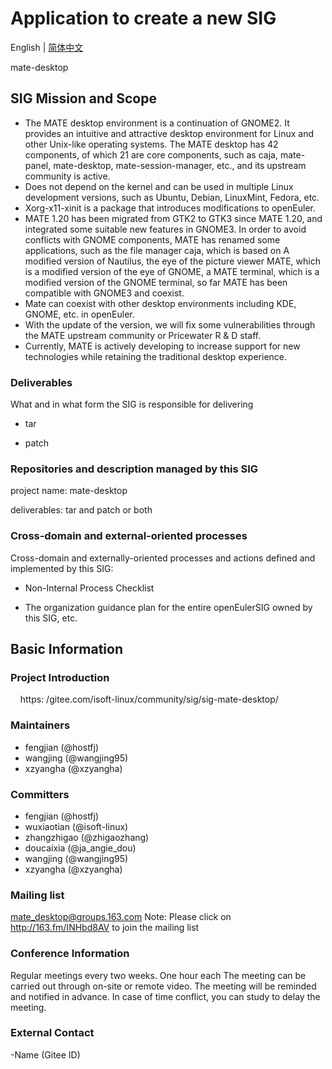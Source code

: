 
# Application to create a new SIG
English | [简体中文](./sig-template_cn.md)

mate-desktop

## SIG Mission and Scope

- The MATE desktop environment is a continuation of GNOME2. It provides an intuitive and attractive desktop environment for Linux and other Unix-like operating systems. The MATE desktop has 42 components, of which 21 are core components, such as caja, mate-panel, mate-desktop, mate-session-manager, etc., and its upstream community is active.
- Does not depend on the kernel and can be used in multiple Linux development versions, such as Ubuntu, Debian, LinuxMint, Fedora, etc.
- Xorg-x11-xinit is a package that introduces modifications to openEuler.
- MATE 1.20 has been migrated from GTK2 to GTK3 since MATE 1.20, and integrated some suitable new features in GNOME3. In order to avoid conflicts with GNOME components, MATE has renamed some applications, such as the file manager caja, which is based on A modified version of Nautilus, the eye of the picture viewer MATE, which is a modified version of the eye of GNOME, a MATE terminal, which is a modified version of the GNOME terminal, so far MATE has been compatible with GNOME3 and coexist.
- Mate can coexist with other desktop environments including KDE, GNOME, etc. in openEuler.
- With the update of the version, we will fix some vulnerabilities through the MATE upstream community or Pricewater R & D staff.
- Currently, MATE is actively developing to increase support for new technologies while retaining the traditional desktop experience.

### Deliverables

What and in what form the SIG is responsible for delivering
 
- tar

- patch

### Repositories and description managed by this SIG

project name: mate-desktop

deliverables: tar and patch or both

### Cross-domain and external-oriented processes

Cross-domain and externally-oriented processes and actions defined and implemented by this SIG:

- Non-Internal Process Checklist

- The organization guidance plan for the entire openEulerSIG owned by this SIG, etc.


## Basic Information

### Project Introduction
    https: /gitee.com/isoft-linux/community/sig/sig-mate-desktop/


### Maintainers
- fengjian (@hostfj)
- wangjing (@wangjing95) 
- xzyangha (@xzyangha)
### Committers
- fengjian (@hostfj)
- wuxiaotian (@isoft-linux)
- zhangzhigao (@zhigaozhang)
- doucaixia (@ja_angie_dou)
- wangjing (@wangjing95)
- xzyangha (@xzyangha)
### Mailing list
  mate_desktop@groups.163.com
  Note: Please click on http://163.fm/INHbd8AV to join the mailing list


### Conference Information
Regular meetings every two weeks. One hour each
The meeting can be carried out through on-site or remote video. The meeting will be reminded and notified in advance. In case of time conflict, you can study to delay the meeting.


### External Contact
-Name (Gitee ID)
```

